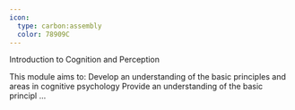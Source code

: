 ```yaml
---
icon:
  type: carbon:assembly
  color: 78909C
---
```

Introduction to Cognition and Perception

This module aims to: Develop an understanding of the basic principles and areas in cognitive psychology Provide an understanding of the basic principl ... 
